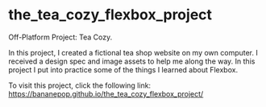 # the_tea_cozy_flexbox_project
Off-Platform Project: Tea Cozy.

In this project, I created a fictional tea shop website on my own computer.  I received a design spec and image assets to help me along the way. In this project I put into practice some of the things I learned about Flexbox.

To visit this project, click the following link: https://bananepop.github.io/the_tea_cozy_flexbox_project/
